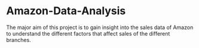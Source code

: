 # Amazon-Data-Analysis
The major aim of this project is to gain insight into the sales data of Amazon to understand the different factors that affect sales of the different branches.
